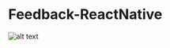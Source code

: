 # Feedback-ReactNative
![alt text](https://user-images.githubusercontent.com/33238066/82158124-8c9b7e00-988e-11ea-9cf0-5dbefaf05a1a.gif)
